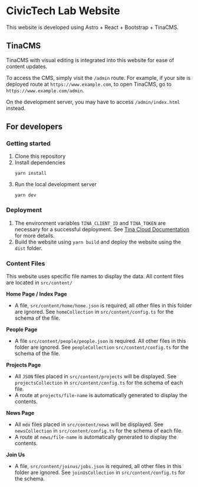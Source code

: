 # CivicTech Lab Website

This website is developed using Astro + React + Bootstrap + TinaCMS.

## TinaCMS

TinaCMS with visual editing is integrated into this website for ease of content updates.

To access the CMS, simply visit the `/admin` route. For example, if your site is deployed route at `https://www.example.com`, to open TinaCMS, go to `https://www.example.com/admin`.

On the development server, you may have to access `/admin/index.html` instead.

## For developers

### Getting started

1. Clone this repository
2. Install dependencies
   ```
   yarn install
   ```
3. Run the local development server
   ```
   yarn dev
   ```

### Deployment

1. The environment variables `TINA_CLIENT_ID` and `TINA_TOKEN` are necessary for a successful deployment. See [Tina Cloud Documentation](https://tina.io/docs/tina-cloud/overview/) for more details.
2. Build the website using `yarn build` and deploy the website using the `dist` folder.

### Content Files

This website uses specific file names to display the data. All content files are located in `src/content/`

**Home Page / Index Page**

- A file, `src/content/home/home.json` is required, all other files in this folder are ignored. See `homeCollection` in `src/content/config.ts` for the schema of the file.

**People Page**

- A file `src/content/people/people.json` is required. All other files in this folder are ignored. See `peopleCollection` `src/content/config.ts` for the schema of the file.

**Projects Page**

- All `JSON` files placed in `src/content/projects` will be displayed. See `projectsCollection` in `src/content/config.ts` for the schema of each file.
- A route at `projects/file-name` is automatically generated to display the contents.

**News Page**

- All `mdx` files placed in `src/content/news` will be displayed. See `newsCollection` in `src/content/config.ts` for the schema of each file.
- A route at `news/file-name` is automatically generated to display the contents.

**Join Us**

- A file, `src/content/joinus/jobs.json` is required, all other files in this folder are ignored. See `joinUsCollection` in `src/content/config.ts` for the schema.
